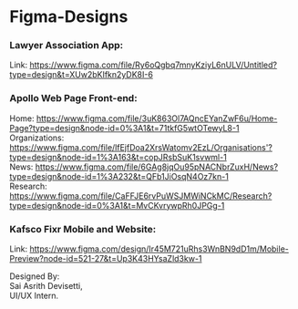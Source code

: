 # Figma-Designs

### Lawyer Association App:
Link: https://www.figma.com/file/Ry6oQgbq7mnyKziyL6nULV/Untitled?type=design&t=XUw2bKIfkn2yDK8I-6  

### Apollo Web Page Front-end:
Home: https://www.figma.com/file/3uK863Ol7AQncEYanZwF6u/Home-Page?type=design&node-id=0%3A1&t=71tkfG5wtOTewyL8-1   \
Organizations: https://www.figma.com/file/lfEjfDoa2XrsWatomv2EzL/Organisations'?type=design&node-id=1%3A163&t=copJRsbSuK1svwml-1  \
News: https://www.figma.com/file/6GAg8jqOu95pNACNbrZuxH/News?type=design&node-id=1%3A232&t=QFb1JiOsqN4Oz7kn-1   \
Research: https://www.figma.com/file/CaFFJE6rvPuWSJMWiNCkMC/Research?type=design&node-id=0%3A1&t=MvCKvrywpRh0JPGg-1 

### Kafsco Fixr Mobile and Website:
Link: https://www.figma.com/design/Ir45M721uRhs3WnBN9dD1m/Mobile-Preview?node-id=521-27&t=Up3K43HYsaZld3kw-1

Designed By:\
Sai Asrith Devisetti,\
UI/UX Intern.
